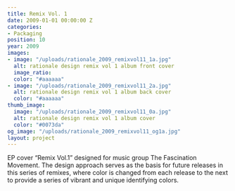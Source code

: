 ```yaml
---
title: Remix Vol. 1
date: 2009-01-01 00:00:00 Z
categories:
- Packaging
position: 10
year: 2009
images:
- image: "/uploads/rationale_2009_remixvol11_1a.jpg"
  alt: rationale design remix vol 1 album front cover
  image_ratio: 
  color: "#aaaaaa"
- image: "/uploads/rationale_2009_remixvol11_2a.jpg"
  alt: rationale design remix vol 1 album back cover
  color: "#aaaaaa"
thumb_image:
  image: "/uploads/rationale_2009_remixvol11_0a.jpg"
  alt: rationale design remix vol 1 album cover
  color: "#0073da"
og_image: "/uploads/rationale_2009_remixvol11_og1a.jpg"
layout: project
---
```


EP cover “Remix Vol.1” designed for music group The Fascination Movement. The design approach serves as the basis for future releases in this series of remixes, where color is changed from each release to the next to provide a series of vibrant and unique identifying colors.
